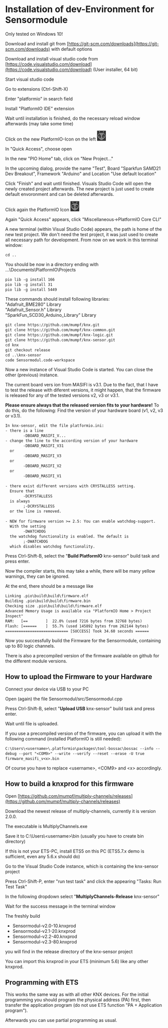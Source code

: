 # Installation of dev-Environment for Sensormodule

Only tested on Windows 10!

Download and install git from [https://git-scm.com/downloads](https://git-scm.com/downloads) with default options

Download and install visual studio code from [https://code.visualstudio.com/download](https://code.visualstudio.com/download) (User installer, 64 bit)

Start visual studio code

Go to extensions (Ctrl-Shift-X)

Enter "platformio" in search field

Install "PlatformIO IDE" extension

Wait until installation is finished, do the necessary reload window afterwards (may take some time)

Click on the new PlatformIO-Icon on the left ![PIO-Icon](PIO2.png)

In "Quick Access", choose open

In the new "PIO Home" tab, click on "New Project..."

In the upcoming dialog, provide the name "Test", Board "Sparkfun SAMD21 Dev Breakout", Framework "Arduino" and Location "Use default location"

Click "Finish" and wait until finished. Visuals Studio Code will open the newly created project afterwards. The new project is just used to create default envoronment and can be deleted afterwards.

Click again the PlatformIO Icon ![PIO-Icon](PIO2.png)

Again "Quick Access" appears, click "Miscellaneous->PlatformIO Core CLI"

A new terminal (within Visual Studio Code) appears, the path is home of the new test project. We don't need the test project, it was just used to create all necessary path for development.
From now on we work in this terminal window:

    cd .. 

You should be now in a directory ending with ...\Documents\PlatformIO\Projects

    pio lib -g install 166
    pio lib -g install 31
    pio lib -g install 5449

These commands should install following libraries:  
"Adafruit_BME280" Library  
"Adafruit_Sensor.h" Library  
"SparkFun_SCD30_Arduino_Library" Library

    git clone https://github.com/mumpf/knx.git
    git clone https://github.com/mumpf/knx-common.git
    git clone https://github.com/mumpf/knx-logic.git
    git clone https://github.com/mumpf/knx-sensor.git
    cd knx
    git checkout release
    cd ..\knx-sensor
    code Sensormodul.code-workspace

Now a new instance of Visual Studio Code is started. You can close the other (previous) instance.

The current board vers
ion from MASIFI is v3.1. Due to the fact, that I have to test the release with diferent versions, it might happen, that the firmware is released for any of the tested versions v2, v3 or v3.1.

**Please ensure always that the released version fits to your hardware!** To do this, do the following:
Find the version of your hardware board (v1, v2, v3 or v3.1).

    In knx-sensor, edit the file platformio.ini:  
    - there is a line 
            -DBOARD_MASIFI_V... 
    - change the line to the according version of your hardware
            -DBOARD_MASIFI_V31 
      or 
            -DBOARD_MASIFI_V3 
      or 
            -DBOARD_MASIFI_V2 
      or 
            -DBOARD_MASIFI_V1

    - there exist different versions with CRYSTALLESS setting.
      Ensure that
            -DCRYSTALLESS 
      is always  
            ;-DCRYSTALLESS
      or the line is removed.

    - NEW for firmware version >= 2.5: You can enable watchdog-support. 
      With the setting
            -DWATCHDOG
      the watchdog functionality is enabled. The default is
            ;-DWATCHDOG
      which disables watchdog functionality.

Press Ctrl-Shift-B, select the "**Build PlatformIO** knx-sensor" build task and press enter.

Now the compiler starts, this may take a while, there will be many yellow warnings, they can be ignored.

At the end, there should be a message like

    Linking .pio\build\build\firmware.elf
    Building .pio\build\build\firmware.bin
    Checking size .pio\build\build\firmware.elf
    Advanced Memory Usage is available via "PlatformIO Home > Project Inspect"
    RAM:   [==        ]  22.0% (used 7216 bytes from 32768 bytes)
    Flash: [======    ]  55.7% (used 145892 bytes from 262144 bytes)
    ============================ [SUCCESS] Took 34.60 seconds ======

Now you successfully build the Firmware for the Sensormodule, containing up to 80 logic channels.

There is also a precompiled version of the firmware available on github for the different module versions.

## How to upload the Firmware to your Hardware

Connect your device via USB to your PC

Open (again) the file Sensormodul/src/Sensormodul.cpp

Press Ctrl-Shift-B, select "**Upload USB** knx-sensor" build task and press enter.

Wait until file is uploaded.

If you use a precompiled version of the firmware, you can upload it with the following command (installed PlatformIO is still needed):

    C:\Users\<username>\.platformio\packages\tool-bossac\bossac --info --debug --port "<COM9>" --write --verify --reset --erase -U true firmware_masifi_v<x>.bin

Of course you have to replace \<username\>, \<COM9\> and \<x\> accordingly.

## How to build a knxprod for this firmware

Open [https://github.com/mumpf/multiply-channels/releases](https://github.com/mumpf/multiply-channels/releases)

Download the newest release of multiply-channels, currently it is version 2.0.0.

The executable is MultiplyChannels.exe

Save it to C:\Users\\\<username>\bin (usually you have to create bin directory)

If this is not your ETS-PC, install ETS5 on this PC (ETS5.7.x demo is sufficient, even any 5.6.x should do)

Go to the Visual Studio Code instance, which is containing the knx-sensor project

Press Ctrl-Shift-P, enter "run test task" and click the appearing "Tasks: Run Test Task"

In the following dropdown select "**MultiplyChannels-Release** knx-sensor"

Wait for the success message in the terminal window

The freshly build

* Sensormodul-v2.0-10.knxprod
* Sensormodul-v2.1-20.knxprod
* Sensormodul-v2.2-40.knxprod
* Sensormodul-v2.3-80.knxprod

you will find in the release directory of the knx-sensor project

You can import this knxprod in your ETS (minimum 5.6) like any other knxprod.

## Programming with ETS

This works the same way as with all other KNX devices. For the initial programming you should program the physical address (PA) first, then transfer the application program (do not use ETS function "PA + Application program").

Afterwards you can use partial programming as usual.
